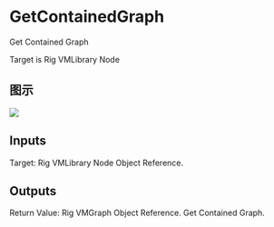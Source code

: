 # GetContainedGraph

Get Contained Graph

Target is Rig VMLibrary Node

## 图示

![]($-20221218-20444496.png)

## Inputs

Target: Rig VMLibrary Node Object Reference.  

## Outputs

Return Value: Rig VMGraph Object Reference. Get Contained Graph.

